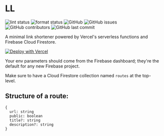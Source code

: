 # LL
![lint status](https://github.com/rishiosaur/ll/workflows/lint/badge.svg)
![format status](https://github.com/rishiosaur/ll/workflows/format/badge.svg)
![GitHub](https://img.shields.io/github/license/rishiosaur/ll)
![GitHub issues](https://img.shields.io/github/issues/rishiosaur/ll)
![GitHub contributors](https://img.shields.io/github/contributors/rishiosaur/ll)
![GitHub last commit](https://img.shields.io/github/last-commit/rishiosaur/ll)


A minimal link shortener powered by Vercel's serverless functions and Firebase Cloud Firestore.

[![Deploy with Vercel](https://vercel.com/button)](https://vercel.com/new/git/external?repository-url=https%3A%2F%2Fgithub.com%2Frishiosaur%2Fll&env=projectId&project-name=link-shortener&repo-name=link-shortener)

Your env parameters should come from the Firebase dashboard; they're the default for any new Firebase project.

Make sure to have a Cloud Firestore collection named `routes` at the top-level.

## Structure of a route:

```
{
  url: string
  public: boolean
  title?: string
  description?: string
}
```
